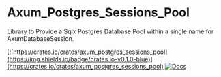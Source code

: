 # Axum_Postgres_Sessions_Pool

Library to Provide a Sqlx Postgres Database Pool within a single name for AxumDatabaseSession.

[![https://crates.io/crates/axum_postgres_sessions_pool](https://img.shields.io/badge/crates.io-v0.1.0-blue)](https://crates.io/crates/axum_postgres_sessions_pool)
[![Docs](https://docs.rs/axum_postgres_sessions_pool/badge.svg)](https://docs.rs/axum_postgres_sessions_pool)